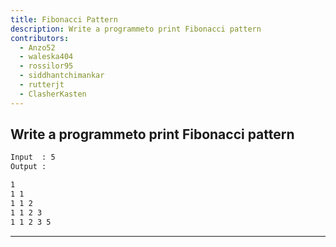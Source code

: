 ```yaml
---
title: Fibonacci Pattern
description: Write a programmeto print Fibonacci pattern
contributors:
  - Anzo52
  - waleska404
  - rossilor95
  - siddhantchimankar
  - rutterjt
  - ClasherKasten
---
```


## Write a programmeto print Fibonacci pattern

```txt
Input  : 5
Output :

1
1 1
1 1 2
1 1 2 3
1 1 2 3 5
```

---
